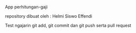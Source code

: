 App perhitungan-gaji

repository dibuat oleh :
Helmi Siswo Effendi

Test ngajarin git add, git commit dan git push serta pull request

